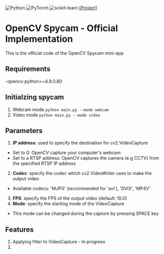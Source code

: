 ![Python](https://img.shields.io/badge/python-3.8.8-3670A0?style=for-the-badge&logo=python&logoColor=white)
![PyTorch](https://img.shields.io/badge/PyTorch-1.7.1-%23EE4C2C.svg?style=for-the-badge&logo=PyTorch&logoColor=white)
![scikit-learn](https://img.shields.io/badge/scikit--learn-0.24.1-%23F7931E.svg?style=for-the-badge&logo=scikit-learn&logoColor=white)
[[Project]](https://github.com/zachnguyen03/opencv_spycam)

# OpenCV Spycam - Official Implementation
This is the official code of the OpenCV Spycam mini-app

## **Requirements**
-opencv-python>=4.9.0.80

## **Initialzing spycam**
1. Webcam mode
`python main.py --mode webcam`
2. Video mode
`python main.py --mode video`

## **Parameters**
1. **IP address**: used to specify the destination for cv2.VideoCapture
- Set to 0: OpenCV capture your computer's webcam
- Set to a RTSP address: OpenCV captures the camera (e.g CCTV) from the specified RTSP IP address
2. **Codec**: specify the codec which cv2.VideoWriter uses to make the output video
- Available codecs: 'MJPG' (recommended for 'avi'), 'DVIX', 'MP4V' 
3. **FPS**: specify the FPS of the output video (default: 10.0)
4. **Mode**: specify the starting mode of the VideoCapture 
- This mode can be changed during the capture by pressing SPACE key

## **Features**
1. Applying filter to VideoCapture - In progress
2. 


